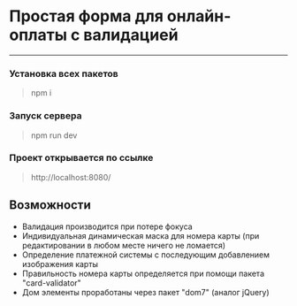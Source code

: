 # Простая форма для онлайн-оплаты с валидацией
____

### Установка всех пакетов
>npm i
### Запуск сервера
>npm run dev
### Проект открывается по ссылке
>http://localhost:8080/

## Возможности
- Валидация производится при потере фокуса
- Индивидуальная динамическая маска для номера карты (при редактировании в любом месте ничего не ломается)
- Определение платежной системы с последующим добавлением изображения карты
- Правильность номера карты определяется при помощи пакета "card-validator"
- Дом элементы проработаны через пакет "dom7" (аналог jQuery)
